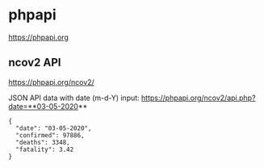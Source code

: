 # phpapi

https://phpapi.org

## ncov2 API

https://phpapi.org/ncov2/

JSON API data with date (m-d-Y) input: https://phpapi.org/ncov2/api.php?date=**03-05-2020**


```
{
  "date": "03-05-2020",
  "confirmed": 97886,
  "deaths": 3348,
  "fatality": 3.42
}
```
